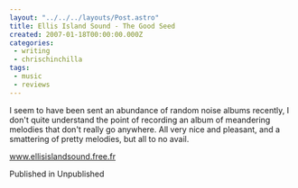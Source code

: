 ```yaml
---
layout: "../../../layouts/Post.astro"
title: Ellis Island Sound - The Good Seed
created: 2007-01-18T00:00:00.000Z
categories:
 - writing
 - chrischinchilla
tags: 
 - music 
 - reviews
---
```


I seem to have been sent an abundance of random noise albums recently, I don't quite understand the point of recording an album of meandering melodies that don't really go anywhere. All very nice and pleasant, and a smattering of pretty melodies, but all to no avail.

<a href='https://www.ellisislandsound.free.fr' target='_blank'>www.ellisislandsound.free.fr</a>

Published in Unpublished
